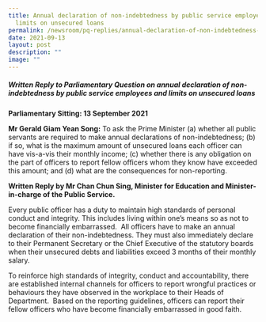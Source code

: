 ```yaml
---
title: Annual declaration of non‑indebtedness by public service employees and
  limits on unsecured loans
permalink: /newsroom/pq-replies/annual-declaration-of-non-indebtedness-and-limits-on-unsecured-loans/
date: 2021-09-13
layout: post
description: ""
image: ""
---
```

##### Written Reply to Parliamentary Question on annual declaration of non-indebtedness by public service employees and limits on unsecured loans

**Parliamentary Sitting: 13 September 2021**  
  
**Mr Gerald Giam Yean Song:** To ask the Prime Minister (a) whether all public servants are required to make annual declarations of non-indebtedness; (b) if so, what is the maximum amount of unsecured loans each officer can have vis-a-vis their monthly income; (c) whether there is any obligation on the part of officers to report fellow officers whom they know have exceeded this amount; and (d) what are the consequences for non-reporting.  
  
**Written Reply by Mr Chan Chun Sing, Minister for Education and Minister-in-charge of the Public Service.**  
  
Every public officer has a duty to maintain high standards of personal conduct and integrity. This includes living within one’s means so as not to become financially embarrassed.  All officers have to make an annual declaration of their non-indebtedness. They must also immediately declare to their Permanent Secretary or the Chief Executive of the statutory boards when their unsecured debts and liabilities exceed 3 months of their monthly salary.  
  
To reinforce high standards of integrity, conduct and accountability, there are established internal channels for officers to report wrongful practices or behaviours they have observed in the workplace to their Heads of Department.  Based on the reporting guidelines, officers can report their fellow officers who have become financially embarrassed in good faith.